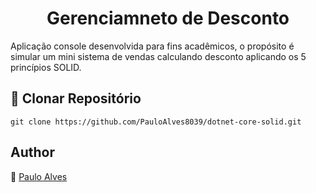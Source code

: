 <h1 align="center">Gerenciamneto de Desconto</h1>

Aplicação console desenvolvida para fins acadêmicos, o propósito é simular um mini sistema de vendas calculando desconto aplicando os 5 princípios SOLID.

## :floppy_disk: Clonar Repositório

`git clone https://github.com/PauloAlves8039/dotnet-core-solid.git`

## Author
:boy: [Paulo Alves](https://github.com/PauloAlves8039)
